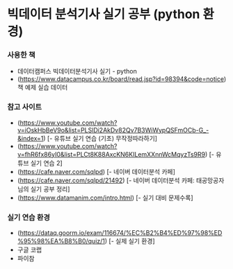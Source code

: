 # 빅데이터 분석기사 실기 공부 (python 환경)

### 사용한 책
* 데이터캠퍼스 빅데이터분석기사 실기 - python
* (https://www.datacampus.co.kr/board/read.jsp?id=98394&code=notice) 책 예제 실습 데이터

### 참고 사이트
* (https://www.youtube.com/watch?v=iOskHbBeV9o&list=PLSlDi2AkDv82Qv7B3WiWypQSFmOCb-G_-&index=1) [- 유튜브 실기 연습 (기초) 무작정따라하기]
* (https://www.youtube.com/watch?v=fhR6fx86yI0&list=PLCt8K88AxcKN6KILemXXnnWcMqyzTs9R9) [- 유튜브 실기 연습 2]
* (https://cafe.naver.com/sqlpd) [- 네이버 데이터분석 카페]
* (https://cafe.naver.com/sqlpd/21492) [- 네이버 데이터분석 카페: 태공망공자 님의 실기 공부 정리]
* (https://www.datamanim.com/intro.html) [- 실기 대비 문제수록]


### 실기 연습 환경
* (https://dataq.goorm.io/exam/116674/%EC%B2%B4%ED%97%98%ED%95%98%EA%B8%B0/quiz/1) [- 실제 실기 환경]
* 구글 코랩
* 파이참

